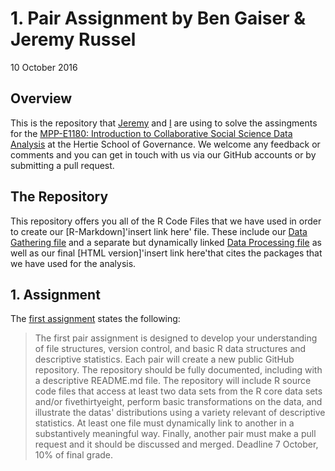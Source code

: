 # 1. Pair Assignment by Ben Gaiser & Jeremy Russel 
10 October 2016

## Overview
This is the repository that [Jeremy](https://github.com/jrus87) and [I](https://github.com/BenjaminGaiser) are using to solve the assingments for the [MPP-E1180: Introduction to Collaborative Social Science Data Analysis](https://github.com/HertieDataScience) at the Hertie School of Governance. We welcome any feedback or comments and you can get in touch with us via our GitHub accounts or by submitting a pull request. 

## The Repository
This repository offers you all of the R Code Files that we have used in order to create our [R-Markdown]'insert link here' file. These include our [Data Gathering file](https://github.com/BenjaminGaiser/CSSR/blob/master/DataGathering.R) and a separate but dynamically linked [Data Processing file](https://github.com/BenjaminGaiser/CSSR/blob/master/DataProcessing.R) as well as our final [HTML version]'insert link here'that cites the packages that we have used for the analysis.

## 1. Assignment
The [first assignment](https://github.com/HertieDataScience/SyllabusAndLectures/blob/master/README.md) states the following:
>The first pair assignment is designed to develop your understanding of file structures, version control, and basic R data structures and descriptive statistics. Each pair will create a new public GitHub repository. The repository should be fully documented, including with a descriptive README.md file. The repository will include R source code files that access at least two data sets from the R core data sets and/or fivethirtyeight, perform basic transformations on the data, and illustrate the datas' distributions using a variety relevant of descriptive statistics. At least one file must dynamically link to another in a substantively meaningful way. Finally, another pair must make a pull request and it should be discussed and merged. Deadline 7 October, 10% of final grade.
